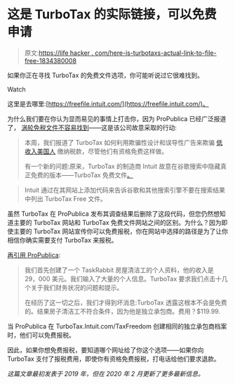 # 这是 TurboTax 的实际链接，可以免费申请

> 原文:[https://life hacker . com/here-is-turbotaxs-actual-link-to-file-free-1834380008](https://lifehacker.com/here-is-turbotaxs-actual-link-to-file-for-free-1834380008)

如果你正在寻找 TurboTax 的免费文件选项，你可能听说过它很难找到。

Watch

这里是去哪里:[https://freefile.intuit.com/](https://freefile.intuit.com/)。

为什么我们要在你认为显而易见的事情上打击你，因为 ProPublica 已经广泛报道了， [涡轮免税文件不容易找到](https://www.propublica.org/article/turbotax-deliberately-hides-its-free-file-page-from-search-engines)——这是该公司故意采取的行动:

> 本周，我们报道了 TurboTax 如何利用欺骗性设计和误导性广告来欺骗 [低收入美国人](https://www.propublica.org/article/here-are-your-stories-of-being-tricked-into-paying-by-turbotax-you-often-need-the-money) 缴纳税款，尽管他们有资格免费这样做。
> 
> 有一个新的问题:原来，TurboTax 的制造商 Intuit 故意在谷歌搜索中隐藏真正免费的版本——TurboTax 免费文件[。](https://turbotax.intuit.com/taxfreedom/)

> Intuit 通过在其网站上添加代码来告诉谷歌和其他搜索引擎不要在搜索结果中列出 TurboTax Free 文件。

虽然 TurboTax 在 ProPublica 发布其调查结果后删除了这段代码，但您仍然想知道主要的 TurboTax 网站和 TurboTax 免费文件网站之间的区别。为什么？因为即使主要的 TurboTax 网站宣传你可以免费报税，你在网站中选择的路径是为了让你相信你确实需要支付 TurboTax 来报税。

[再引用 ProPublica](https://www.propublica.org/article/turbotax-just-tricked-you-into-paying-to-file-your-taxes):

> 我们首先创建了一个 TaskRabbit 房屋清洁工的个人资料，他的收入是 29，000 美元。我们输入了大量的个人信息。TurboTax 要求我们点击十几个关于我们财务状况的问题和提示。
> 
> 在经历了这一切之后，我们才得到坏消息:TurboTax 透露这根本不会是免费的。结果房子清洁工不符合条件，因为他是独立承包商。费用？$119.99.

当 ProPublica 在 TurboTax.Intuit.com/TaxFreedom 创建相同的独立承包商档案时，他们可以免费报税。

因此，如果你想免费报税，要知道哪个网址给了你这个选项——如果你向 TurboTax 支付了报税费用，即使你有资格免费报税，打电话给他们要求退款。

*这篇文章最初发表于 2019 年，但在 2020 年 2 月更新了更多最新信息。*